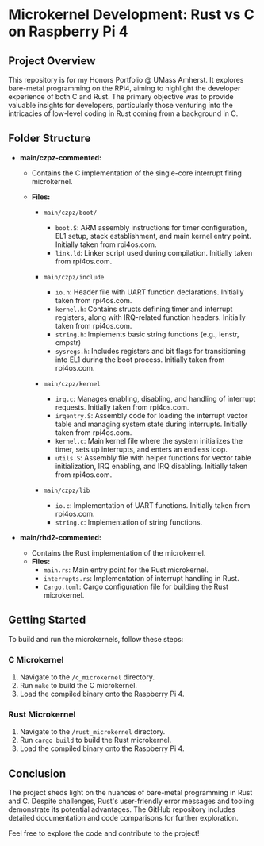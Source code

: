 # Microkernel Development: Rust vs C on Raspberry Pi 4

## Project Overview

This repository is for my Honors Portfolio @ UMass Amherst. It explores bare-metal programming on the RPi4, aiming to highlight the developer experience of both C and Rust. The primary objective was to provide valuable insights for developers, particularly those venturing into the intricacies of low-level coding in Rust coming from a background in C.


## Folder Structure

- **main/czpz-commented:**
  - Contains the C implementation of the single-core interrupt firing microkernel.

  - **Files:**
    - `main/czpz/boot/`
      - `boot.S`: ARM assembly instructions for timer configuration, EL1 setup, stack establishment, and main kernel entry point. Initially taken from rpi4os.com.
      - `link.ld`: Linker script used during compilation. Initially taken from rpi4os.com.
      
    - `main/czpz/include`
      - `io.h`: Header file with UART function declarations. Initially taken from rpi4os.com.
      - `kernel.h`: Contains structs defining timer and interrupt registers, along with IRQ-related function headers. Initially taken from rpi4os.com.
      - `string.h`: Implements basic string functions (e.g., lenstr, cmpstr)
      - `sysregs.h`: Includes registers and bit flags for transitioning into EL1 during the boot process. Initially taken from rpi4os.com.

    - `main/czpz/kernel`
      - `irq.c`: Manages enabling, disabling, and handling of interrupt requests. Initially taken from rpi4os.com.
      - `irqentry.S`: Assembly code for loading the interrupt vector table and managing system state during interrupts. Initially taken from rpi4os.com.
      - `kernel.c`: Main kernel file where the system initializes the timer, sets up interrupts, and enters an endless loop.
      - `utils.S`: Assembly file with helper functions for vector table initialization, IRQ enabling, and IRQ disabling. Initially taken from rpi4os.com.

    - `main/czpz/lib`
      - `io.c`: Implementation of UART functions. Initially taken from rpi4os.com.
      - `string.c`: Implementation of string functions.

- **main/rhd2-commented:**
  - Contains the Rust implementation of the microkernel.
  - **Files:**
    - `main.rs`: Main entry point for the Rust microkernel.
    - `interrupts.rs`: Implementation of interrupt handling in Rust.
    - `Cargo.toml`: Cargo configuration file for building the Rust microkernel.

## Getting Started

To build and run the microkernels, follow these steps:

### C Microkernel

1. Navigate to the `/c_microkernel` directory.
2. Run `make` to build the C microkernel.
3. Load the compiled binary onto the Raspberry Pi 4.

### Rust Microkernel

1. Navigate to the `/rust_microkernel` directory.
2. Run `cargo build` to build the Rust microkernel.
3. Load the compiled binary onto the Raspberry Pi 4.

## Conclusion

The project sheds light on the nuances of bare-metal programming in Rust and C. Despite challenges, Rust's user-friendly error messages and tooling demonstrate its potential advantages. The GitHub repository includes detailed documentation and code comparisons for further exploration.

Feel free to explore the code and contribute to the project!
